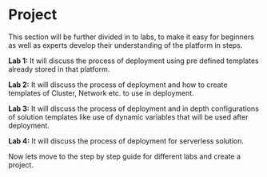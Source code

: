 # Project

This section will be further divided in to labs, to make it easy for beginners as well as experts develop their understanding of the platform in steps.

**Lab 1:** It will discuss the process of deployment using pre defined templates already stored in that platform.

**Lab 2:** It will discuss the process of deployment and how to create templates of Cluster, Network etc. to use in deployment.

**Lab 3:** It will discuss the process of deployment and in depth configurations of solution templates like use of dynamic variables that will be used after deployment. 

**Lab 4:** It will discuss the process of deployment for serverless solution.

Now lets move to the step by step guide for different labs and create a project.